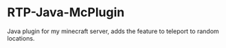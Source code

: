 # RTP-Java-McPlugin
Java plugin for my minecraft server, adds the feature to teleport to random locations.
